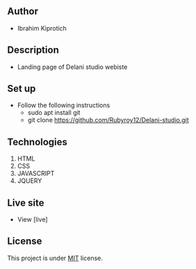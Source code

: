 ## Author
- Ibrahim Kiprotich
## Description
- Landing page of Delani studio webiste
## Set up
- Follow the following instructions
  * sudo apt install git
  * git clone https://github.com/Rubyroy12/Delani-studio.git
##  Technologies
1. HTML
2. CSS
3. JAVASCRIPT
4. JQUERY
## Live site
- View [live]
## License
This project is under [MIT](LICENSE.md) license.

